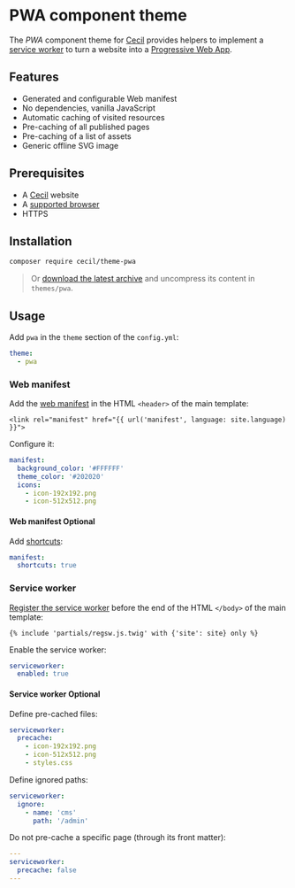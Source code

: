 # PWA component theme

The _PWA_ component theme for [Cecil](https://cecil.app) provides helpers to implement a [service worker](https://developers.google.com/web/fundamentals/getting-started/primers/service-workers#what_is_a_service_worker) to turn a website into a [Progressive Web App](https://developers.google.com/web/progressive-web-apps/).

## Features

- Generated and configurable Web manifest
- No dependencies, vanilla JavaScript
- Automatic caching of visited resources
- Pre-caching of all published pages
- Pre-caching of a list of assets
- Generic offline SVG image

## Prerequisites

- A [Cecil](https://cecil.app) website
- A [supported browser](https://developer.mozilla.org/docs/Web/API/Service_Worker_API/Using_Service_Workers#Compatibilit%C3%A9_des_navigateurs)
- HTTPS

## Installation

```bash
composer require cecil/theme-pwa
```

> Or [download the latest archive](https://github.com/Cecilapp/theme-pwa/releases/latest/) and uncompress its content in `themes/pwa`.

## Usage

Add `pwa` in the `theme` section of the `config.yml`:

```yaml
theme:
  - pwa
```

### Web manifest

Add the [web manifest](https://developer.mozilla.org/fr/docs/Web/Manifest) in the HTML `<header>` of the main template:

```twig
<link rel="manifest" href="{{ url('manifest', language: site.language) }}">
```

Configure it:

```yaml
manifest:
  background_color: '#FFFFFF'
  theme_color: '#202020'
  icons:
    - icon-192x192.png
    - icon-512x512.png
```

#### Web manifest Optional

Add [shortcuts](https://developer.mozilla.org/docs/Web/Manifest/shortcuts):

```yaml
manifest:
  shortcuts: true
```

### Service worker

[Register the service worker](https://developers.google.com/web/fundamentals/primers/service-workers/registration#common_registration_boilerplate) before the end of the HTML `</body>` of the main template:

```twig
{% include 'partials/regsw.js.twig' with {'site': site} only %}
```

Enable the service worker:

```yaml
serviceworker:
  enabled: true
```

#### Service worker Optional

Define pre-cached files:

```yaml
serviceworker:
  precache:
    - icon-192x192.png
    - icon-512x512.png
    - styles.css
```

Define ignored paths:

```yaml
serviceworker:
  ignore:
    - name: 'cms'
      path: '/admin'
```

Do not pre-cache a specific page (through its front matter):

```yaml
---
serviceworker:
  precache: false
---
```
